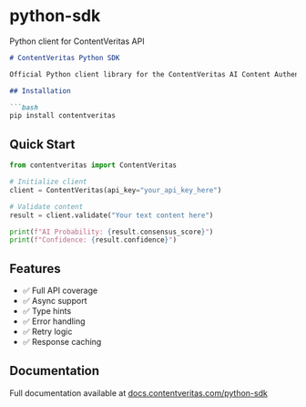 # python-sdk
 Python client for ContentVeritas API
```markdown
# ContentVeritas Python SDK

Official Python client library for the ContentVeritas AI Content Authentication API.

## Installation

```bash
pip install contentveritas
```

## Quick Start

```python
from contentveritas import ContentVeritas

# Initialize client
client = ContentVeritas(api_key="your_api_key_here")

# Validate content
result = client.validate("Your text content here")

print(f"AI Probability: {result.consensus_score}")
print(f"Confidence: {result.confidence}")
```

## Features

- ✅ Full API coverage
- ✅ Async support
- ✅ Type hints
- ✅ Error handling
- ✅ Retry logic
- ✅ Response caching

## Documentation

Full documentation available at [docs.contentveritas.com/python-sdk](https://docs.contentveritas.com/python-sdk)

```
